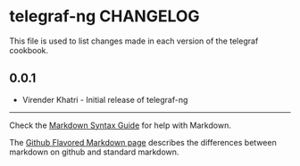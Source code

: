 # telegraf-ng CHANGELOG

This file is used to list changes made in each version of the telegraf cookbook.

0.0.1
-----

- Virender Khatri - Initial release of telegraf-ng

- - -
Check the [Markdown Syntax Guide](http://daringfireball.net/projects/markdown/syntax) for help with Markdown.

The [Github Flavored Markdown page](http://github.github.com/github-flavored-markdown/) describes the differences between markdown on github and standard markdown.
